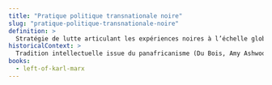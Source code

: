 ```yaml
---
title: "Pratique politique transnationale noire"
slug: "pratique-politique-transnationale-noire"
definition: >
  Stratégie de lutte articulant les expériences noires à l’échelle globale. Le journalisme de Jones en est un outil central.
historicalContext: >
  Tradition intellectuelle issue du panafricanisme (Du Bois, Amy Ashwood Garvey, George Padmore). Jones la renouvelle dans un contexte médiatique d’après-guerre.
books:
  - left-of-karl-marx
---
```


